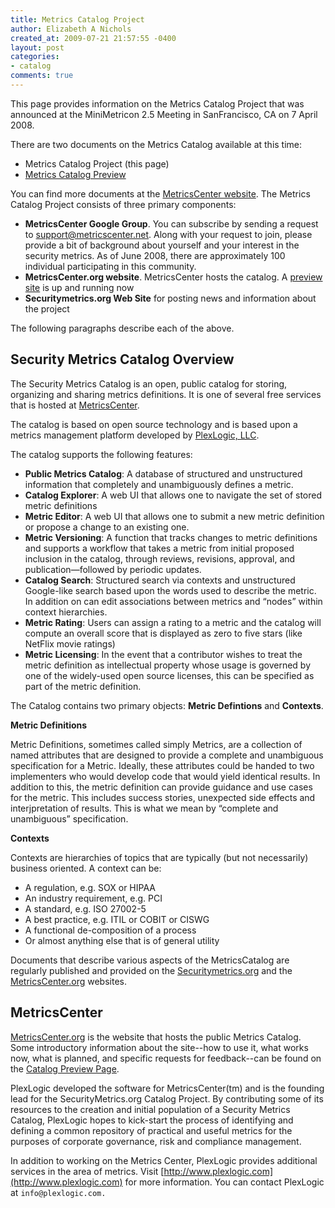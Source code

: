 ```yaml
---
title: Metrics Catalog Project
author: Elizabeth A Nichols
created_at: 2009-07-21 21:57:55 -0400
layout: post
categories:
- catalog
comments: true
---
```

This page provides information on the Metrics Catalog Project that was announced at the MiniMetricon 2.5 Meeting in SanFrancisco, CA on 7 April 2008. 
 
There are two documents on the Metrics Catalog available at this time:

* Metrics Catalog Project (this page)
* [Metrics Catalog Preview](/blog/2009/07/03/catalog-preview/)

You can find more documents at the [MetricsCenter website](http://www.metricscenter.org).
The Metrics Catalog Project consists of three primary components: 

* __MetricsCenter Google Group__.  You can subscribe by sending a request to support@metricscenter.net. Along with your request to join, please provide a bit of background about yourself and your interest in the security metrics. As of June 2008, there are approximately 100 individual participating in this community.  
* __MetricsCenter.org website__. MetricsCenter hosts the catalog.  A [preview site](http://www.MetricsCenter.org) is up and running now
* __Securitymetrics.org Web Site__ for posting news and information about the project

The following paragraphs describe each of the above.

## Security Metrics Catalog Overview

The Security Metrics Catalog is an open, public catalog for storing, organizing and sharing metrics definitions.  It is one of several free services that is hosted at [MetricsCenter](http://www.MetricsCenter.org).

The catalog is based on open source technology and is based upon a metrics management platform developed by [PlexLogic, LLC](http://www.plexlogic.com).

The catalog supports the following features:

* __Public Metrics Catalog__: A database of structured and unstructured information that completely and unambiguously defines a metric.
* __Catalog Explorer__:  A web UI that allows one to navigate the set of stored metric definitions
* __Metric Editor__:  A web UI that allows one to submit a new metric definition or propose a change to an existing one.  
* __Metric Versioning__:  A function that tracks changes to metric definitions and supports a workflow that takes a metric from initial proposed inclusion in the catalog, through reviews, revisions, approval, and publication&#x2014;followed by periodic updates.
* __Catalog Search__:  Structured search via contexts and unstructured Google-like search based upon the words used to describe the metric.  In addition on can edit associations between metrics and &ldquo;nodes&rdquo; within context hierarchies.
* __Metric Rating__:  Users can assign a rating to a metric and the catalog will compute an overall score that is displayed as zero to five stars (like NetFlix movie ratings)
* __Metric Licensing__:  In the event that a contributor wishes to treat the metric definition as intellectual property  whose usage is governed by one of the widely-used open source licenses, this can be specified as part of the metric definition.

The Catalog contains two primary objects: __Metric Defintions__ and __Contexts__.

__Metric Definitions__

Metric Definitions, sometimes called simply Metrics, are a collection of named attributes that are designed to provide a complete and unambiguous specification for a Metric.  Ideally, these attributes could be handed to two implementers who would develop code that would yield identical results.  In addition to this, the metric definition can provide guidance and use cases for the metric.  This includes success stories, unexpected side effects and interjpretation of results.  This is what we mean by &ldquo;complete and unambiguous&rdquo; specification.

__Contexts__

Contexts are hierarchies of topics that are typically (but not necessarily) business oriented.  A context can be:

* A regulation, e.g. SOX or HIPAA
* An industry requirement, e.g. PCI
* A standard, e.g. ISO 27002-5
* A best practice, e.g. ITIL or COBIT or CISWG
* A functional de-composition of a process
* Or almost anything else that is of general utility

Documents that describe various aspects of the MetricsCatalog are regularly published and provided on the [Securitymetrics.org](http://www.securitymetrics.org) and the [MetricsCenter.org](http://www.metricscenter.org) websites.

## MetricsCenter

[MetricsCenter.org](http://www.metricscenter.org) is the website that hosts the public Metrics Catalog. Some introductory information about the site--how to use it, what works now, what is planned, and specific requests for feedback--can be found on the [Catalog Preview Page](/pages/Catalog-Preview.html).

PlexLogic developed the software for MetricsCenter(tm) and is the founding lead for the SecurityMetrics.org Catalog Project. By contributing some of its resources to the creation and initial population of a Security Metrics Catalog, PlexLogic hopes to kick-start the process of identifying and defining a common repository of practical and useful metrics for the purposes of corporate governance, risk and compliance management.

In addition to working on the Metrics Center, PlexLogic provides additional services in the area of metrics. Visit [http://www.plexlogic.com](http://www.plexlogic.com) for more information. You can contact PlexLogic at `info@plexlogic.com.`
